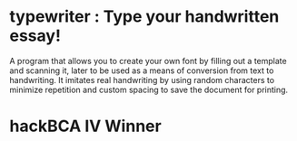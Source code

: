# typewriter : Type your handwritten essay!

A program that allows you to create your own font by filling out a template and scanning it, later to be used as a means of conversion from text to handwriting. It imitates real handwriting by using random characters to minimize repetition and custom spacing to save the document for printing.

# hackBCA IV Winner
